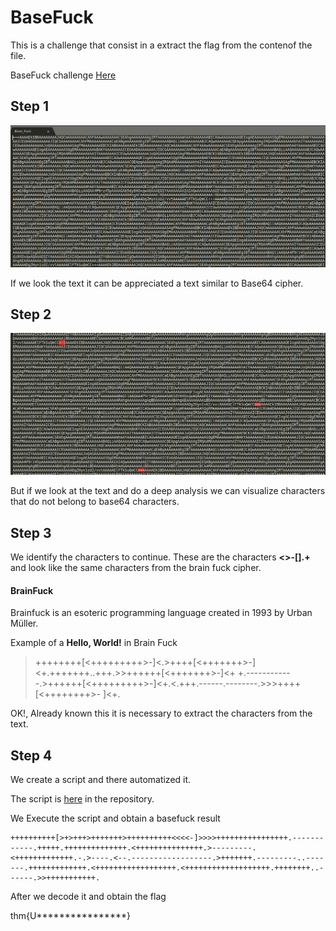 # BaseFuck

This is a challenge that consist in a extract the flag from the contenof the file.

BaseFuck challenge [Here](https://tryhackme.com/jr/basefuck)

## Step 1

![Base64](https://raw.githubusercontent.com/n0obit4/CTF/master/TryHackMe/BaseFuck/Pictures/Base64.png)

If we look the text it can be appreciated a text similar to Base64 cipher.


## Step 2

![Brain Fuck](https://raw.githubusercontent.com/n0obit4/CTF/master/TryHackMe/BaseFuck/Pictures/Chars.jpg)

But if we look at the text and do a deep analysis we can visualize characters that do not belong to base64 characters.


## Step 3

We identify the characters to continue. These are the characters **<>-[].+** and look like the same characters from the brain fuck cipher.

#### BrainFuck

Brainfuck is an esoteric programming language created in 1993 by Urban Müller.

Example of a **Hello, World!** in Brain Fuck

>++++++++[<+++++++++>-]<.>++++[<+++++++>-]<+.+++++++..+++.>>++++++[<+++++++>-]<+
+.------------.>++++++[<+++++++++>-]<+.<.+++.------.--------.>>>++++[<++++++++>-
]<+.

OK!, Already known this it is necessary to extract the characters from the text.

## Step 4

We create a script and there automatized it.

The script is [here](https://github.com/n0obit4/CTF/blob/master/TryHackMe/BaseFuck/Base_Fuck_Solver.py) in the repository.

We Execute the script and obtain a basefuck result

```
++++++++++[>+>+++>+++++++>++++++++++<<<<-]>>>>++++++++++++++++.------------.+++++.++++++++++++++.<+++++++++++++++.>---------.<+++++++++++++.-.>----.<--.------------------.>+++++++.---------..-------.+++++++++++++.<++++++++++++++++++.<+++++++++++++++++++.++++++++..------.>>+++++++++++.
```

After we decode it and obtain the flag


thm{U****************}

